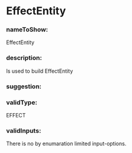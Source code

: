 

# EffectEntity



  


### nameToShow:
  
EffectEntity  


### description:
  
Is used to build EffectEntity  


### suggestion:
  
  


### validType:
  
EFFECT  


### validInputs:
  
There is no by enumaration limited input-options.

